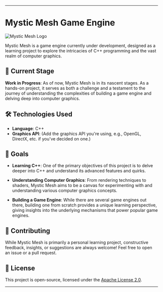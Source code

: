 
---

# Mystic Mesh Game Engine

![Mystic Mesh Logo](path_to_logo_image_if_you_have_one.png)

Mystic Mesh is a game engine currently under development, designed as a learning project to explore the intricacies of C++ programming and the vast realm of computer graphics.

## 🌱 Current Stage

**Work in Progress**: As of now, Mystic Mesh is in its nascent stages. As a hands-on project, it serves as both a challenge and a testament to the journey of understanding the complexities of building a game engine and delving deep into computer graphics.

## 🛠 Technologies Used

- **Language**: C++
- **Graphics API**: (Add the graphics API you're using, e.g., OpenGL, DirectX, etc. if you've decided on one.)

## 🔭 Goals

- **Learning C++**: One of the primary objectives of this project is to delve deeper into C++ and understand its advanced features and quirks.
  
- **Understanding Computer Graphics**: From rendering techniques to shaders, Mystic Mesh aims to be a canvas for experimenting with and understanding various computer graphics concepts.

- **Building a Game Engine**: While there are several game engines out there, building one from scratch provides a unique learning perspective, giving insights into the underlying mechanisms that power popular game engines.

## 🤝 Contributing

While Mystic Mesh is primarily a personal learning project, constructive feedback, insights, or suggestions are always welcome! Feel free to open an issue or a pull request.

## 📜 License

This project is open-source, licensed under the [Apache License 2.0](LICENSE). 

---
